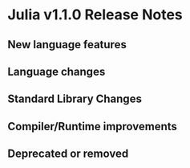 Julia v1.1.0 Release Notes
==========================

New language features
---------------------


Language changes
----------------


Standard Library Changes
------------------------


Compiler/Runtime improvements
-----------------------------


Deprecated or removed
---------------------


<!--- generated by NEWS-update.jl: -->
